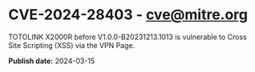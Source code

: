 # CVE-2024-28403 - cve@mitre.org

TOTOLINK X2000R before V1.0.0-B20231213.1013 is vulnerable to Cross Site Scripting (XSS) via the VPN Page.

**Publish date:** 2024-03-15
